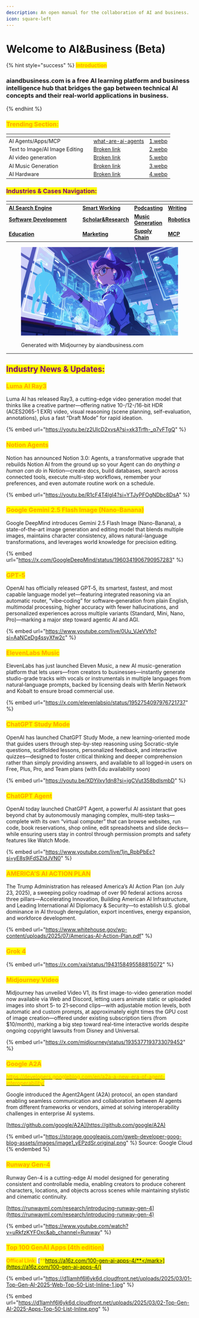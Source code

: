 ```yaml
---
description: An open manual for the collaboration of AI and business.
icon: square-left
---
```


# Welcome to AI\&Business (Beta)

{% hint style="success" %}
<mark style="color:orange;">**Introduction**</mark>

### **aiandbusiness.com is a free AI learning platform and business intelligence hub that bridges the gap between technical AI concepts and their real-world applications in business.**
{% endhint %}

### <mark style="color:orange;">Trending Section:</mark>

<table data-view="cards"><thead><tr><th></th><th></th><th data-hidden data-card-target data-type="content-ref"></th><th data-hidden data-card-cover data-type="files"></th></tr></thead><tbody><tr><td>AI Agents/Apps/MCP</td><td></td><td><a href="ai-agent-apps/what-are-ai-agents/">what-are-ai-agents</a></td><td><a href=".gitbook/assets/1.webp">1.webp</a></td></tr><tr><td>Text to Image/AI Image Editing</td><td></td><td><a href="broken-reference">Broken link</a></td><td><a href=".gitbook/assets/2.webp">2.webp</a></td></tr><tr><td>AI video generation</td><td></td><td><a href="broken-reference">Broken link</a></td><td><a href=".gitbook/assets/5.webp">5.webp</a></td></tr><tr><td>AI Music Generation</td><td></td><td><a href="broken-reference">Broken link</a></td><td><a href=".gitbook/assets/3.webp">3.webp</a></td></tr><tr><td>AI Hardware</td><td></td><td><a href="broken-reference">Broken link</a></td><td><a href=".gitbook/assets/4.webp">4.webp</a></td></tr></tbody></table>

### <mark style="color:purple;">Industries & Cases Navigation:</mark>

<table data-header-hidden><thead><tr><th width="223"></th><th></th><th></th><th></th></tr></thead><tbody><tr><td><a href="industries-and-cases/ai-browser-ai-search-engine/"><strong>AI Search Engine</strong></a></td><td><a href="industries-and-cases/smart-working/"><strong>Smart Working</strong></a></td><td><a href="industries-and-cases/podcasting/"><strong>Podcasting</strong></a></td><td><a href="industries-and-cases/writing/"><strong>Writing</strong></a></td></tr><tr><td><a href="industries-and-cases/software-development-tools-assistants-agents/"><strong>Software Development</strong></a></td><td><a href="industries-and-cases/scholar-and-research/"><strong>Scholar&#x26;Research</strong></a></td><td><a href="sound-and-music/music-generation/"><strong>Music Generation</strong></a></td><td><a href="industries-and-cases/robotics-embodied-intelligence/"><strong>Robotics</strong></a></td></tr><tr><td><a href="industries-and-cases/education/"><strong>Education</strong></a></td><td><a href="industries-and-cases/marketing/"><strong>Marketing</strong></a></td><td><a href="industries-and-cases/supply-chain/"><strong>Supply Chain</strong></a></td><td><a href="ai-agent-apps/agent-to-agent-protocol/model-context-protocol-mcp.md"><strong>MCP</strong></a></td></tr></tbody></table>

<figure><img src=".gitbook/assets/AIandBusiness (1).webp" alt=""><figcaption><p>Generated with Midjourney by aiandbusiness.com</p></figcaption></figure>

***

## <mark style="color:purple;">**Industry News & Updates:**</mark>

### <mark style="color:orange;">**Luma AI Ray3**</mark>

Luma AI has released Ray3, a cutting-edge video generation model that thinks like a creative partner—offering native 10-/12-/16-bit HDR (ACES2065-1 EXR) video, visual reasoning (scene planning, self-evaluation, annotations), plus a fast “Draft Mode” for rapid ideation.

{% embed url="https://youtu.be/z2UIcD2xvsA?si=xk3Trfh-_q7vFTgQ" %}

### <mark style="color:orange;">Notion Agents</mark>

Notion has announced Notion 3.0: Agents, a transformative upgrade that rebuilds Notion AI from the ground up so your Agent can do _anything a human can do_ in Notion—create docs, build databases, search across connected tools, execute multi-step workflows, remember your preferences, and even automate routine work on a schedule.

{% embed url="https://youtu.be/R1cF4T4lgI4?si=YTJyPFOgNDbc8DsA" %}

### <mark style="color:orange;">Google Gemini 2.5 Flash Image (Nano-Banana)</mark>

Google DeepMind introduces Gemini 2.5 Flash Image (Nano-Banana), a state-of-the-art image generation and editing model that blends multiple images, maintains character consistency, allows natural-language transformations, and leverages world knowledge for precision editing.&#x20;

{% embed url="https://x.com/GoogleDeepMind/status/1960341906790957283" %}

### <mark style="color:orange;">GPT‑5</mark>

OpenAI has officially released GPT‑5, its smartest, fastest, and most capable language model yet—featuring integrated reasoning via an automatic router, “vibe‑coding” for software‑generation from plain English, multimodal processing, higher accuracy with fewer hallucinations, and personalized experiences across multiple variants (Standard, Mini, Nano, Pro)—marking a major step toward agentic AI and AGI.

{% embed url="https://www.youtube.com/live/0Uu_VJeVVfo?si=AaNCeDg4ssyXfw2c" %}

### <mark style="color:orange;">**ElevenLabs Music**</mark>

ElevenLabs has just launched Eleven Music, a new AI music-generation platform that lets users—from creators to businesses—instantly generate studio-grade tracks with vocals or instrumentals in multiple languages from natural‑language prompts, backed by licensing deals with Merlin Network and Kobalt to ensure broad commercial use.

{% embed url="https://x.com/elevenlabsio/status/1952754097976721737" %}

### <mark style="color:orange;">ChatGPT Study Mode</mark>

OpenAI has launched ChatGPT Study Mode, a new learning-oriented mode that guides users through step-by-step reasoning using Socratic-style questions, scaffolded lessons, personalized feedback, and interactive quizzes—designed to foster critical thinking and deeper comprehension rather than simply providing answers, and available to all logged‑in users on Free, Plus, Pro, and Team plans (with Edu availability soon)

{% embed url="https://youtu.be/XDYilxy1dn8?si=igCVut358bdlsmbD" %}

### <mark style="color:orange;">**ChatGPT Agent**</mark>

OpenAI today launched ChatGPT Agent, a powerful AI assistant that goes beyond chat by autonomously managing complex, multi‑step tasks—complete with its own “virtual computer” that can browse websites, run code, book reservations, shop online, edit spreadsheets and slide decks—while ensuring users stay in control through permission prompts and safety features like Watch Mode.

{% embed url="https://www.youtube.com/live/1jn_RpbPbEc?si=yE8s9jFdSZIdJVN0" %}

### <mark style="color:orange;">AMERICA’S AI ACTION PLAN</mark>

The Trump Administration has released America’s AI Action Plan (on July 23, 2025), a sweeping policy roadmap of over 90 federal actions across three pillars—Accelerating Innovation, Building American AI Infrastructure, and Leading International AI Diplomacy & Security—to establish U.S. global dominance in AI through deregulation, export incentives, energy expansion, and workforce development.

{% embed url="https://www.whitehouse.gov/wp-content/uploads/2025/07/Americas-AI-Action-Plan.pdf" %}



### <mark style="color:orange;">Grok 4</mark>

{% embed url="https://x.com/xai/status/1943158495588815072" %}

### <mark style="color:orange;">Midjourney Video</mark>

Midjourney has unveiled Video V1, its first image-to-video generation model now available via Web and Discord, letting users animate static or uploaded images into short 5‑ to 21‑second clips—with adjustable motion levels, both automatic and custom prompts, at approximately eight times the GPU cost of image creation—offered under existing subscription tiers (from $10/month), marking a big step toward real-time interactive worlds despite ongoing copyright lawsuits from Disney and Universal.

{% embed url="https://x.com/midjourney/status/1935377193733079452" %}

### <mark style="color:orange;">Google A2A</mark>

[<mark style="color:orange;">https://developers.googleblog.com/en/a2a-a-new-era-of-agent-interoperability/</mark>](https://developers.googleblog.com/en/a2a-a-new-era-of-agent-interoperability/)

Google introduced the Agent2Agent (A2A) protocol, an open standard enabling seamless communication and collaboration between AI agents from different frameworks or vendors, aimed at solving interoperability challenges in enterprise AI systems.

[https://github.com/google/A2A](https://github.com/google/A2A)

{% embed url="https://storage.googleapis.com/gweb-developer-goog-blog-assets/images/image1_yEPzdSr.original.png" %}
Source: Google Cloud
{% endembed %}

### <mark style="color:orange;">Runway Gen-4</mark>

Runway Gen-4 is a cutting-edge AI model designed for generating consistent and controllable media, enabling creators to produce coherent characters, locations, and objects across scenes while maintaining stylistic and cinematic continuity.

[https://runwayml.com/research/introducing-runway-gen-4](https://runwayml.com/research/introducing-runway-gen-4)

{% embed url="https://www.youtube.com/watch?v=uRkfzKYFOxc&ab_channel=Runway" %}

### <mark style="color:orange;">**Top 100 GenAI Apps (4th edition)**</mark>

<mark style="color:orange;">**Offical LInk:**</mark> [<mark style="color:orange;">**https://a16z.com/100-gen-ai-apps-4/**</mark>](https://a16z.com/100-gen-ai-apps-4/)

{% embed url="https://d1lamhf6l6yk6d.cloudfront.net/uploads/2025/03/01-Top-Gen-AI-2025-Web-Top-50-List-Inline-1.jpg" %}

{% embed url="https://d1lamhf6l6yk6d.cloudfront.net/uploads/2025/03/02-Top-Gen-AI-2025-Apps-Top-50-List-Inline.png" %}



